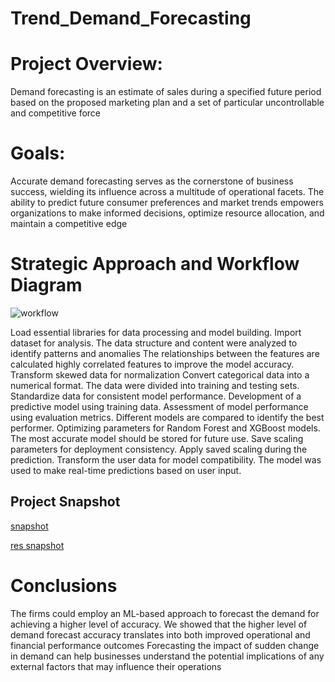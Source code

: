 # Trend_Demand_Forecasting

# Project Overview:
Demand forecasting is an estimate of sales during a specified future period based on the proposed marketing plan and a set of particular uncontrollable and competitive force

# Goals: 
Accurate demand forecasting serves as the cornerstone of business success, wielding its influence across a multitude of operational facets. The ability to predict future consumer preferences and market trends empowers organizations to make informed decisions, optimize resource allocation, and maintain a competitive edge

# Strategic Approach and Workflow Diagram
![workflow](![workflow](https://github.com/user-attachments/assets/c78f19c3-93b3-4a23-81c0-c97f17a25ce3)
)

 Load essential libraries for data processing and model building.
Import dataset for analysis.
The data structure and content were analyzed to identify patterns and anomalies
The relationships between the features are calculated
 highly correlated features to improve the model accuracy.
Transform skewed data for normalization
Convert categorical data into a numerical format.
The data were divided into training and testing sets.
Standardize data for consistent model performance.
Development of a predictive model using training data.
Assessment of model performance using evaluation metrics.
Different models are compared to identify the best performer.
Optimizing parameters for Random Forest and XGBoost models.
The most accurate model should be stored for future use.
Save scaling parameters for deployment consistency.
Apply saved scaling during the prediction.
Transform the user data for model compatibility.
The model was used to make real-time predictions based on user input.
## Project Snapshot
[snapshot](https://github.com/user-attachments/assets/0cda2590-7eb7-4fa2-8789-2c22e498eeaa)

[res snapshot](https://github.com/user-attachments/assets/cdc63266-5a9e-428c-8adc-35f862df00cc)


# Conclusions
The firms could employ an ML-based approach to forecast the demand for achieving a higher level of accuracy. We showed that the higher level of demand forecast accuracy translates into both improved operational and financial performance outcomes
Forecasting the impact of sudden change in demand can help businesses understand the potential implications of any external factors that may influence their operations
